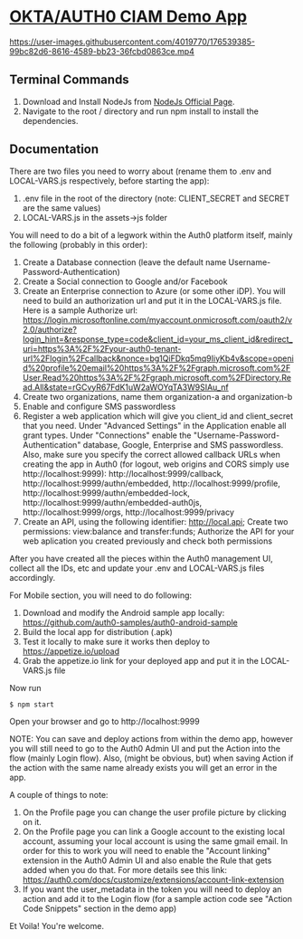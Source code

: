 # [OKTA/AUTH0 CIAM Demo App](https://okta.com)



https://user-images.githubusercontent.com/4019770/176539385-99bc82d6-8616-4589-bb23-36fcbd0863ce.mp4

## Terminal Commands

1. Download and Install NodeJs from [NodeJs Official Page](https://nodejs.org/en/download/).
2. Navigate to the root / directory and run npm install to install the dependencies.

## Documentation
There are two files you need to worry about (rename them to .env and LOCAL-VARS.js respectively, before starting the app):
1. .env file in the root of the directory (note: CLIENT_SECRET and SECRET are the same values)
2. LOCAL-VARS.js in the assets->js folder 


You will need to do a bit of a legwork within the Auth0 platform itself, mainly the following (probably in this order):
1. Create a Database connection (leave the default name Username-Password-Authentication)
2. Create a Social connection to Google and/or Facebook
3. Create an Enterprise connection to Azure (or some other iDP). You will need to build an authorization url and put it in the LOCAL-VARS.js file. Here is a sample Authorize url: 
https://login.microsoftonline.com/myaccount.onmicrosoft.com/oauth2/v2.0/authorize?login_hint=&response_type=code&client_id=your_ms_client_id&redirect_uri=https%3A%2F%2Fyour-auth0-tenant-url%2Flogin%2Fcallback&nonce=bg1QiFDkq5mq9IiyKb4v&scope=openid%20profile%20email%20https%3A%2F%2Fgraph.microsoft.com%2FUser.Read%20https%3A%2F%2Fgraph.microsoft.com%2FDirectory.Read.All&state=rGCvyR67FdK1uW2aWOYqTA3W9SIAu_nf
4. Create two organizations, name them organization-a and organization-b
5. Enable and configure SMS passwordless
6. Register a web application which will give you client_id and client_secret that you need. Under "Advanced Settings" in the Application enable all grant types. Under "Connections" enable the "Username-Password-Authentication" database, Google, Enterprise and SMS passwordless. Also, make sure you specify the correct allowed callback URLs when creating the app in Auth0 (for logout, web origins and CORS simply use http://localhost:9999):
http://localhost:9999/callback, http://localhost:9999/authn/embedded, http://localhost:9999/profile, http://localhost:9999/authn/embedded-lock, http://localhost:9999/authn/embedded-auth0js, http://localhost:9999/orgs, http://localhost:9999/privacy
7. Create an API, using the following identifier: http://local.api; Create two permissions: view:balance and transfer:funds; Authorize the API for your web aplication you created previously and check both permissions


After you have created all the pieces within the Auth0 management UI, collect all the IDs, etc and update your .env and LOCAL-VARS.js files accordingly.

For Mobile section, you will need to do following:
1. Download and modify the Android sample app locally: https://github.com/auth0-samples/auth0-android-sample
2. Build the local app for distribution (.apk)
3. Test it locally to make sure it works then deploy to https://appetize.io/upload
4. Grab the appetize.io link for your deployed app and put it in the LOCAL-VARS.js file

Now run
```bash
$ npm start
```
Open your browser and go to http://localhost:9999

NOTE: You can save and deploy actions from within the demo app, however you will still need to go to the Auth0 Admin UI and put the Action into the flow (mainly Login flow). Also, (might be obvious, but) when saving Action if the action with the same name already exists you will get an error in the app.

A couple of things to note:
1. On the Profile page you can change the user profile picture by clicking on it. 
2. On the Profile page you can link a Google account to the existing local account, assuming your local account is using the same gmail email. In order for this to work you will need to enable the "Account linking" extension in the Auth0 Admin UI and also enable the Rule that gets added when you do that. For more details see this link: https://auth0.com/docs/customize/extensions/account-link-extension
2. If you want the user_metadata in the token you will need to deploy an action and add it to the Login flow (for a sample action code see "Action Code Snippets" section in the demo app)

Et Voila! You're welcome.
